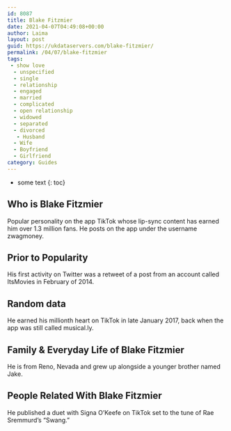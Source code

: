 ```yaml
---
id: 8087
title: Blake Fitzmier
date: 2021-04-07T04:49:08+00:00
author: Laima
layout: post
guid: https://ukdataservers.com/blake-fitzmier/
permalink: /04/07/blake-fitzmier
tags:
 - show love
  - unspecified
  - single
  - relationship
  - engaged
  - married
  - complicated
  - open relationship
  - widowed
  - separated
  - divorced
   - Husband
  - Wife
  - Boyfriend
  - Girlfriend
category: Guides
---
```


* some text
{: toc}


## Who is Blake Fitzmier
                  
                  
                  
Popular personality on the app TikTok whose lip-sync content has earned him over 1.3 million fans. He posts on the app under the username zwagmoney. 
                  
              
            
              
            
                
                
                
## Prior to Popularity
                  
                  
                  
His first activity on Twitter was a retweet of a post from an account called ItsMovies in February of 2014. 
                  
              
            
              
            
                
                
                
## Random data
                  
                  
                  
He earned his millionth heart on TikTok in late January 2017, back when the app was still called musical.ly. 
                  
              
            
              
            
                
                
                
## Family & Everyday Life of Blake Fitzmier
                  
                  
                  
He is from Reno, Nevada and grew up alongside a younger brother named Jake. 
                  
              
            
              
            
                
                
                
## People Related With Blake Fitzmier
                  
                  
                  
He published a duet with Signa O&#8217;Keefe on TikTok set to the tune of Rae Sremmurd&#8217;s &#8220;Swang.&#8221; 
                  
              
            
              
            
                
              
            
              
              
            
            
              
            
          
          
          